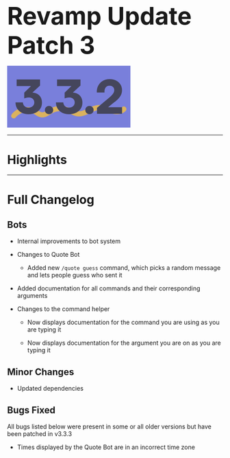 <h1 style="font-size:4em;margin-bottom:0.25em;">
    Revamp Update Patch 3
</h1>

<img src="/public/v3.3.2.svg" height="10%" alt="v3.3.1">

<!-- <hr>

Released on Sunday, February 11th, 2024 -->

<hr>

<style>
    h1 {
        font-size: 2em;
    }
</style>

# Highlights

<hr>

# Full Changelog

## Bots

- Internal improvements to bot system

- Changes to Quote Bot

  - Added new `/quote guess` command, which picks a random message and lets people guess who sent it

- Added documentation for all commands and their corresponding arguments

- Changes to the command helper

  - Now displays documentation for the command you are using as you are typing it

  - Now displays documentation for the argument you are on as you are typing it

## Minor Changes

- Updated dependencies

## Bugs Fixed

All bugs listed below were present in some or all older versions but have been patched in v3.3.3

- Times displayed by the Quote Bot are in an incorrect time zone

<!-- <hr> -->
<!-- 
Backup Google Chat Revamp Update Patch 2 (v3.3.2), Released 2/11/2024  
<img src="../public/logo.svg" height="10%" alt="Backup Google Chat"> -->
